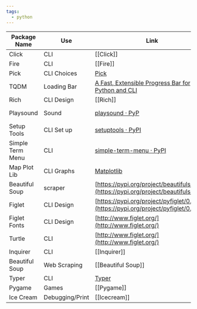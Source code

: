 ```yaml
---
tags:
  - python
---
```

| Package Name     | Use             | Link                                                                                 | Tags    |
| ---------------- | --------------- | ------------------------------------------------------------------------------------ | ------- |
| Click            | CLI             | [[Click]]                                                                            | #CLI    |
| Fire             | CLI             | [[Fire]]                                                                             | #CLI    |
| Pick             | CLI Choices     | [Pick](https://pypi.org/project/pick/)                                               | #CLI    |
| TQDM             | Loading Bar     | [A Fast, Extensible Progress Bar for Python and CLI](https://github.com/tqdm/tqdm)   | #CLI    |
| Rich             | CLI Design      | [[Rich]]                                                                             | #CLI    |
| Playsound        | Sound           | [playsound · PyP](https://pypi.org/project/playsound/)                               | no tags |
| Setup Tools      | CLI Set up      | [setuptools · PyPI](https://pypi.org/project/setuptools/)                            | #CLI    |
| Simple Term Menu | CLI             | [simple-term-menu · PyPI](https://pypi.org/project/simple-term-menu/)                | #CLI    |
| Map Plot Lib     | CLI Graphs      | [Matplotlib](https://matplotlib.org/)                                                | no tags |
| Beautiful Soup   | scraper         | [https://pypi.org/project/beautifulsoup4/](https://pypi.org/project/beautifulsoup4/) | no tags |
| Figlet           | CLI Design      | [https://pypi.org/project/pyfiglet/0.7/](https://pypi.org/project/pyfiglet/0.7/)     | #CLI    |
| Figlet Fonts     | CLI Design      | [http://www.figlet.org/](http://www.figlet.org/)                                     | #CLI    |
| Turtle           | CLI             | [http://www.figlet.org/](http://www.figlet.org/)                                     | no tags |
| Inquirer         | CLI             | [[Inquirer]]                                                                         | #CLI    |
| Beautiful Soup   | Web Scraping    | [[Beautiful Soup]]                                                                   |         |
| Typer            | CLI             | [Typer](https://typer.tiangolo.com/)                                                 | #CLI    |
| Pygame           | Games           | [[Pygame]]                                                                           |         |
| Ice Cream        | Debugging/Print | [[Icecream]]                                                                                     |         |

